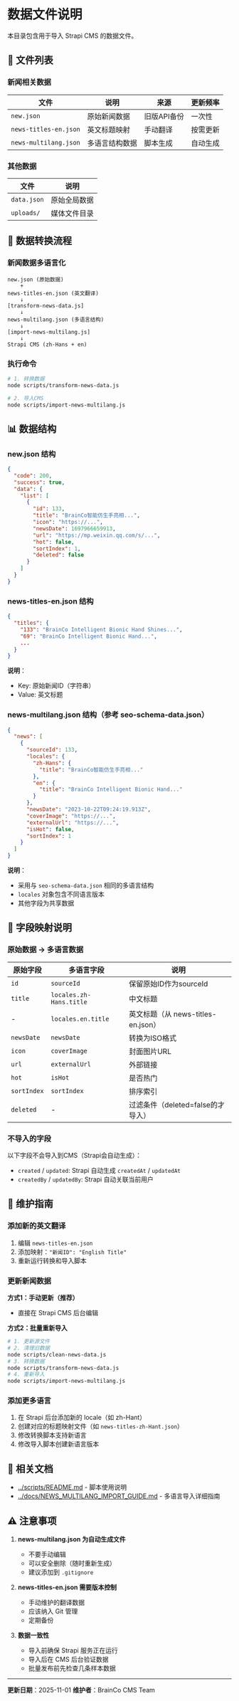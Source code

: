 # 数据文件说明

本目录包含用于导入 Strapi CMS 的数据文件。

## 📂 文件列表

### 新闻相关数据

| 文件 | 说明 | 来源 | 更新频率 |
|------|------|------|----------|
| `new.json` | 原始新闻数据 | 旧版API备份 | 一次性 |
| `news-titles-en.json` | 英文标题映射 | 手动翻译 | 按需更新 |
| `news-multilang.json` | 多语言结构数据 | 脚本生成 | 自动生成 |

### 其他数据

| 文件 | 说明 |
|------|------|
| `data.json` | 原始全局数据 |
| `uploads/` | 媒体文件目录 |

## 🔄 数据转换流程

### 新闻数据多语言化

```
new.json (原始数据)
    +
news-titles-en.json (英文翻译)
    ↓
[transform-news-data.js]
    ↓
news-multilang.json (多语言结构)
    ↓
[import-news-multilang.js]
    ↓
Strapi CMS (zh-Hans + en)
```

### 执行命令

```bash
# 1. 转换数据
node scripts/transform-news-data.js

# 2. 导入CMS
node scripts/import-news-multilang.js
```

## 📊 数据结构

### new.json 结构

```json
{
  "code": 200,
  "success": true,
  "data": {
    "list": [
      {
        "id": 133,
        "title": "BrainCo智能仿生手亮相...",
        "icon": "https://...",
        "newsDate": 1697966659913,
        "url": "https://mp.weixin.qq.com/s/...",
        "hot": false,
        "sortIndex": 1,
        "deleted": false
      }
    ]
  }
}
```

### news-titles-en.json 结构

```json
{
  "titles": {
    "133": "BrainCo Intelligent Bionic Hand Shines...",
    "69": "BrainCo Intelligent Bionic Hand...",
    ...
  }
}
```

**说明**：
- Key: 原始新闻ID（字符串）
- Value: 英文标题

### news-multilang.json 结构（参考 seo-schema-data.json）

```json
{
  "news": [
    {
      "sourceId": 133,
      "locales": {
        "zh-Hans": {
          "title": "BrainCo智能仿生手亮相..."
        },
        "en": {
          "title": "BrainCo Intelligent Bionic Hand..."
        }
      },
      "newsDate": "2023-10-22T09:24:19.913Z",
      "coverImage": "https://...",
      "externalUrl": "https://...",
      "isHot": false,
      "sortIndex": 1
    }
  ]
}
```

**说明**：
- 采用与 `seo-schema-data.json` 相同的多语言结构
- `locales` 对象包含不同语言版本
- 其他字段为共享数据

## 🎯 字段映射说明

### 原始数据 → 多语言数据

| 原始字段 | 多语言字段 | 说明 |
|---------|-----------|------|
| `id` | `sourceId` | 保留原始ID作为sourceId |
| `title` | `locales.zh-Hans.title` | 中文标题 |
| - | `locales.en.title` | 英文标题（从 news-titles-en.json） |
| `newsDate` | `newsDate` | 转换为ISO格式 |
| `icon` | `coverImage` | 封面图片URL |
| `url` | `externalUrl` | 外部链接 |
| `hot` | `isHot` | 是否热门 |
| `sortIndex` | `sortIndex` | 排序索引 |
| `deleted` | - | 过滤条件（deleted=false的才导入） |

### 不导入的字段

以下字段不会导入到CMS（Strapi会自动生成）：
- `created` / `updated`: Strapi 自动生成 `createdAt` / `updatedAt`
- `createdBy` / `updatedBy`: Strapi 自动关联当前用户

## 📝 维护指南

### 添加新的英文翻译

1. 编辑 `news-titles-en.json`
2. 添加映射：`"新闻ID": "English Title"`
3. 重新运行转换和导入脚本

### 更新新闻数据

**方式1：手动更新（推荐）**
- 直接在 Strapi CMS 后台编辑

**方式2：批量重新导入**
```bash
# 1. 更新源文件
# 2. 清理旧数据
node scripts/clean-news-data.js
# 3. 转换数据
node scripts/transform-news-data.js
# 4. 重新导入
node scripts/import-news-multilang.js
```

### 添加更多语言

1. 在 Strapi 后台添加新的 locale（如 zh-Hant）
2. 创建对应的标题映射文件（如 `news-titles-zh-Hant.json`）
3. 修改转换脚本支持新语言
4. 修改导入脚本创建新语言版本

## 🔗 相关文档

- [../scripts/README.md](../scripts/README.md) - 脚本使用说明
- [../docs/NEWS_MULTILANG_IMPORT_GUIDE.md](../docs/NEWS_MULTILANG_IMPORT_GUIDE.md) - 多语言导入详细指南

## ⚠️ 注意事项

1. **news-multilang.json 为自动生成文件**
   - 不要手动编辑
   - 可以安全删除（随时重新生成）
   - 建议添加到 `.gitignore`

2. **news-titles-en.json 需要版本控制**
   - 手动维护的翻译数据
   - 应该纳入 Git 管理
   - 定期备份

3. **数据一致性**
   - 导入前确保 Strapi 服务正在运行
   - 导入后在 CMS 后台验证数据
   - 批量发布前先检查几条样本数据

---

**更新日期**：2025-11-01
**维护者**：BrainCo CMS Team
